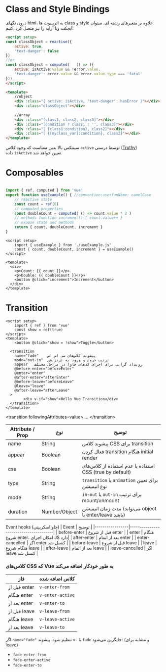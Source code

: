 # Class and Style Bindings
درون تگهای html، به اتریبیوت ها class و style علاوه بر متغیرهای رشته ای، میتوان آبجکت ویا آرایه را نیز متصل کرد.
کنیم:
```html ln=false
<script setup>
const classObject = reactive({ 
	active: true, 
	'text-danger': false 
})
//or
const classObject = computed(   () => ({ 
	active: isActive.value && !error.value, 
	'text-danger': error.value && error.value.type === 'fatal' 
}))
</script>

<template>
	//object
	<div :class="{ active: isActive, 'text-danger': hasError }"></div>
	<div :class="classObject"></div>
	
	//array
	<div :class="[class1, class2, class3]"></div> 
	<div :class="[condition ? class1 : '', class3]"></div>
	<div :class="[ {class1:condition}, class2]"></div>
	<div :class="[ {[myclass_var]:condition}, class2]"></div>
</template>
```
سینتکس بالا بدین معناست که وجود کلاس `active` توسط درستی ([Truthy](https://developer.mozilla.org/en-US/docs/Glossary/Truthy)) داده `isActive` تعیین خواهد شد.
# Composables
```javascript ln=false title=composable:useExample.js

import { ref, computed } from 'vue' 
export function useExample() { //convention:use+funName: camelCase
	// reactive state 
	const count = ref(0) 
	// computed properties 
	const doubleCount = computed( () => count.value * 2 ) 
	// methods function increment() { count.value++ } 
	// expose state and methods 
	return { count, doubleCount, increment } 
}
```

```vue ln=false title=app 
<script setup>
	import { useExample } from './useExample.js'
	const { count, doubleCount, increment } = useExample()
</script>

<template>
  <div>
    <p>Count: {{ count }}</p>
    <p>Double: {{ doubleCount }}</p>
    <button @click="increment">Increment</button>
  </div>
</template>
```
# Transition
```vue ln=false
<script setup>
	import { ref } from 'vue'
	const show = ref(true)
</script>
<template>
	<button @click="show = !show">Toggle</button>
	
  <transition
    name="fade"    پیشوند کلاس‌های سی اس اس
    mode="out-in"  ترتیب خروج و ورود به ترنزیشن
    appear   رویداد گرایی برای اجرای کدهای جاوا در مراحل مختلف
    @before-enter="beforeEnter"
    @enter="enter"
    @after-enter="afterEnter"
    @before-leave="beforeLeave"
    @leave="leave"
    @after-leave="afterLeave"
  >
	    <div v-if="show">Hello Vue Transition</div>
  </transition>
</template>
```

\<transition followingAttributes=value> ... \</transition>

| Attribute / Prop | نوع           | توضیح                                                    |
| ---------------- | ------------- | -------------------------------------------------------- |
| name             | String        | پیشوند کلاس CSS برای transition                          |
| appear           | Boolean       | فعال کردن transition هنگام initial render                |
| css              | Boolean       | استفاده یا عدم استفاده از کلاس‌های CSS (true by default) |
| type             | String        | `transition` یا `animation` برای تعیین نوع انیمیشن       |
| mode             | String        | `in-out` یا `out-in` برای ترتیب mount/unmount            |
| duration         | Number/Object | مدت زمان انیمیشن (می‌تواند object با enter/leave باشد)   |
Event hooks (جاوااسکریپتی)
| Event           | توضیح                                 |
|-----------------|---------------------------------------|
| before-enter    | قبل از شروع enter                     |
| enter           | هنگام شروع enter، امکان اجرای JS دارد|
| after-enter     | بعد از اتمام enter                     |
| enter-cancelled | اگر enter کنسل شد                     |
| before-leave    | قبل از شروع leave                     |
| leave           | هنگام شروع leave                       |
| after-leave     | بعد از اتمام leave                     |
| leave-cancelled | اگر leave کنسل شد                     |

### کلاس‌های CSS که Vue به طور خودکار اضافه می‌کند

| فاز          | کلاس اضافه شده   |
| ------------ | ---------------- |
| قبل از enter | `v-enter-from`   |
| هنگام enter  | `v-enter-active` |
| بعد از enter | `v-enter-to`     |
| قبل از leave | `v-leave-from`   |
| هنگام leave  | `v-leave-active` |
| بعد از leave | `v-leave-to`     |
اگر `name="fade"` تنظیم شود، پیشوند `v-` با `fade` جایگزین می‌شود: (و مشابه برای leave)
- `fade-enter-from`
- `fade-enter-active`
- `fade-enter-to`
